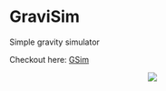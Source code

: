 # GraviSim
Simple gravity simulator 

Checkout here: [GSim](https://www.joyoshish.engineer/Gravitation-Simulator/)




<p align="center">
  <img src="https://github.com/Joyoshish/Gravitation-Simulator/blob/master/sample.gif">
</p>
